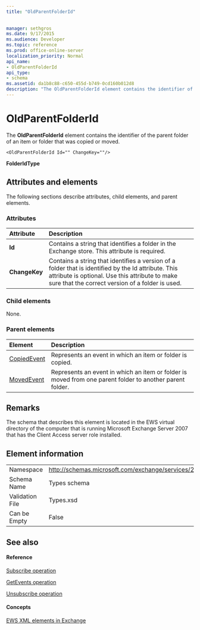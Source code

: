 ```yaml
---
title: "OldParentFolderId"
 
 
manager: sethgros
ms.date: 9/17/2015
ms.audience: Developer
ms.topic: reference
ms.prod: office-online-server
localization_priority: Normal
api_name:
- OldParentFolderId
api_type:
- schema
ms.assetid: da1b8c88-c650-455d-b749-0cd160b012d8
description: "The OldParentFolderId element contains the identifier of the parent folder of an item or folder that was copied or moved."
---
```


# OldParentFolderId

The **OldParentFolderId** element contains the identifier of the parent folder of an item or folder that was copied or moved. 
  
```
<OldParentFolderId Id="" ChangeKey=""/>
```

 **FolderIdType**
## Attributes and elements

The following sections describe attributes, child elements, and parent elements.
  
### Attributes

|**Attribute**|**Description**|
|:-----|:-----|
|**Id** <br/> |Contains a string that identifies a folder in the Exchange store. This attribute is required.  <br/> |
|**ChangeKey** <br/> |Contains a string that identifies a version of a folder that is identified by the Id attribute. This attribute is optional. Use this attribute to make sure that the correct version of a folder is used.  <br/> |
   
### Child elements

None.
  
### Parent elements

|**Element**|**Description**|
|:-----|:-----|
|[CopiedEvent](copiedevent.md) <br/> |Represents an event in which an item or folder is copied.  <br/> |
|[MovedEvent](movedevent.md) <br/> |Represents an event in which an item or folder is moved from one parent folder to another parent folder.  <br/> |
   
## Remarks

The schema that describes this element is located in the EWS virtual directory of the computer that is running Microsoft Exchange Server 2007 that has the Client Access server role installed.
  
## Element information

|||
|:-----|:-----|
|Namespace  <br/> |http://schemas.microsoft.com/exchange/services/2006/types  <br/> |
|Schema Name  <br/> |Types schema  <br/> |
|Validation File  <br/> |Types.xsd  <br/> |
|Can be Empty  <br/> |False  <br/> |
   
## See also

#### Reference

[Subscribe operation](subscribe-operation.md)
  
[GetEvents operation](getevents-operation.md)
  
[Unsubscribe operation](unsubscribe-operation.md)
#### Concepts

[EWS XML elements in Exchange](ews-xml-elements-in-exchange.md)

